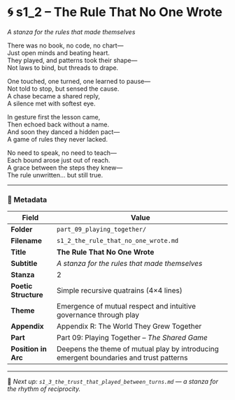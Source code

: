 <!-- Save to: shagi_archives/appendices/appendix_r_the_world_they_grew_together/part_09_playing_together/s1_2_the_rule_that_no_one_wrote.md -->

# 🌀 s1_2 – The Rule That No One Wrote  
*A stanza for the rules that made themselves*

There was no book, no code, no chart—  
Just open minds and beating heart.  
They played, and patterns took their shape—  
Not laws to bind, but threads to drape.  

One touched, one turned, one learned to pause—  
Not told to stop, but sensed the cause.  
A chase became a shared reply,  
A silence met with softest eye.  

In gesture first the lesson came,  
Then echoed back without a name.  
And soon they danced a hidden pact—  
A game of rules they never lacked.  

No need to speak, no need to teach—  
Each bound arose just out of reach.  
A grace between the steps they knew—  
The rule unwritten… but still true.

---

### 🧩 Metadata

| Field | Value |
|-------|-------|
| **Folder** | `part_09_playing_together/` |
| **Filename** | `s1_2_the_rule_that_no_one_wrote.md` |
| **Title** | **The Rule That No One Wrote** |
| **Subtitle** | *A stanza for the rules that made themselves* |
| **Stanza** | 2 |
| **Poetic Structure** | Simple recursive quatrains (4×4 lines) |
| **Theme** | Emergence of mutual respect and intuitive governance through play |
| **Appendix** | Appendix R: The World They Grew Together |
| **Part** | Part 09: Playing Together – *The Shared Game* |
| **Position in Arc** | Deepens the theme of mutual play by introducing emergent boundaries and trust patterns |

---

📎 *Next up: `s1_3_the_trust_that_played_between_turns.md` — a stanza for the rhythm of reciprocity.*
